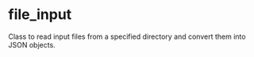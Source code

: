 # file_input
Class to read input files from a specified directory and convert them into JSON objects.
